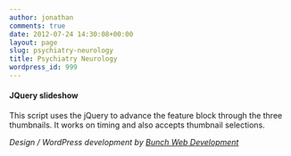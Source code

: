 ```yaml
---
author: jonathan
comments: true
date: 2012-07-24 14:30:08+00:00
layout: page
slug: psychiatry-neurology
title: Psychiatry Neurology
wordpress_id: 999
---
```


#### JQuery slideshow





This script uses the jQuery to advance the feature block through the three thumbnails. It works on timing and also accepts thumbnail selections.





_Design / WordPress development by [Bunch Web Development](http://bunchwebdevelopment.com/index.php)_



